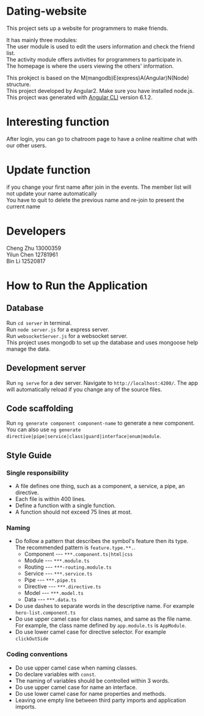# Dating-website
This project sets up a website for programmers to make friends. 

It has mainly three modules:</br>
The user module is used to edit the users information and check the friend list.</br>
The activity module offers avtivities for programmers to participate in.</br>
The homepage is where the users viewing the others' information.</br>

This prokject is based on the M(mangodb)E(express)A(Angular)N(Node) structure.</br>
This project developed by Angular2. Make sure you have installed node.js.</br>
This project was generated with [Angular CLI](https://github.com/angular/angular-cli) version 6.1.2.

# Interesting function
After login, you can go to chatroom page to have a online realtime chat with our other users.

# Update function
if you change your first name after join in the events. The member list will not update your name automatically</br>
You have to quit to delete the previous name and re-join to present the current name</br>

# Developers

Cheng Zhu 13000359</br>
Yilun Chen 12781961</br>
Bin Li 12520817</br>

# How to Run the Application</br>
## Database
Run `cd server` in terminal.</br>
Run `node server.js` for a express server.</br>
Run `websocketServer.js` for a websocket server.</br>
This project uses mongodb to set up the database and uses mongoose help manage the data.</br>

## Development server

Run `ng serve` for a dev server. Navigate to `http://localhost:4200/`. The app will automatically reload if you change any of the source files.

## Code scaffolding

Run `ng generate component component-name` to generate a new component. You can also use `ng generate directive|pipe|service|class|guard|interface|enum|module`.


## Style Guide
### Single responsibility
* A file defines one thing, such as a component, a service, a pipe, an directive.
* Each file is within 400 lines.
* Define a function with a single function.
* A function should not exceed 75 lines at most.
### Naming
* Do follow a pattern that describes the symbol's feature then its type. The recommended pattern is `feature.type.**.`.
  * Component ---   `***.component.ts|html|css`
  * Module ---   `***.module.ts`
  * Routing ---   `***-routing.module.ts`
  * Service ---   `***.service.ts`
  * Pipe ---   `***.pipe.ts`
  * Directive ---   `***.directive.ts`
  * Model ---   `***.model.ts`
  * Data ---   `***.data.ts`
* Do use dashes to separate words in the descriptive name. For example `hero-list.component.ts` 
* Do use upper camel case for class names, and same as the file name.
For example, the class name defined by `app.module.ts` is `AppModule`.<br/>
* Do use lower camel case for directive selector. For example `clickOutSide`
### Coding conventions
* Do use upper camel case when naming classes.
* Do declare variables with `const`.
* The naming of variables should be controlled within 3 words.
* Do use upper camel case for name an interface.
* Do use lower camel case for name properties and methods.
* Leaving one empty line between third party imports and application imports.



  




